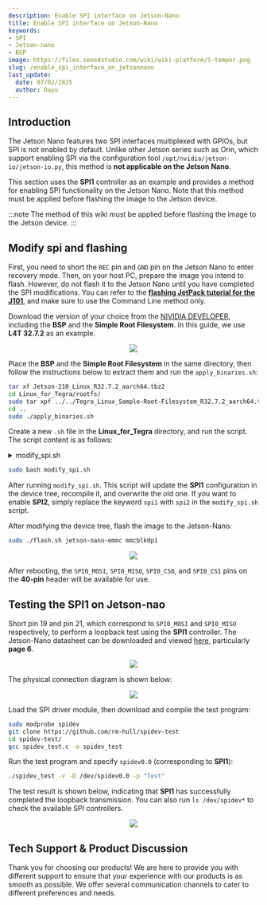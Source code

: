 ```yaml
---
description: Enable SPI interface on Jetson-Nano
title: Enable SPI interface on Jetson-Nano
keywords:
- SPI
- Jetson-nano
- BSP
image: https://files.seeedstudio.com/wiki/wiki-platform/S-tempor.png
slug: /enable_spi_interface_on_jetsonnano
last_update:
  date: 07/02/2025
  author: Dayu
---
```


## Introduction

The Jetson Nano features two SPI interfaces multiplexed with GPIOs, but SPI is not enabled by default. Unlike other Jetson series such as Orin, which support enabling SPI via the configuration tool `/opt/nvidia/jetson-io/jetson-io.py`, this method is **not applicable on the Jetson Nano**.

This section uses the **SPI1** controller as an example and provides a method for enabling SPI functionality on the Jetson Nano. Note that this method must be applied before flashing the image to the Jetson device.

:::note
The method of this wiki must be applied before flashing the image to the Jetson device.
:::

## Modify spi and flashing
First, you need to short the `REC` pin and `GND` pin on the Jetson Nano to enter recovery mode. Then, on your host PC, prepare the image you intend to flash. However, do not flash it to the Jetson Nano until you have completed the SPI modifications.
You can refer to the [**flashing JetPack tutorial for the J101**](https://wiki.seeedstudio.com/reComputer_J1010_J101_Flash_Jetpack/#:~:text=On%20the%20Linux%20host%20PC%2C%20we%20need%20to%20open%20a%20browser%20and%20go%20the%20Jetson%20Linux%20Archive.%20First%20we%20should%20check%20if%20the%20version%20of%20Jetson%20Linux%20is%20supported%20our%20reComputer%20Jetson%20module), and make sure to use the Command Line method only.

  Download the version of your choice from the [NIVIDIA DEVELOPER](https://developer.nvidia.com/embedded/jetson-linux-archive#:~:text=Previous%20Jetson%20Linux%20Versions), including the **BSP** and the **Simple Root Filesystem**.
In this guide, we use **L4T 32.7.2** as an example.

<div align="center"><img width="{800}" src="https://files.seeedstudio.com/wiki/reComputer_J2021/source_nvidia_jetson-nao.png" /></div>

Place the **BSP** and the **Simple Root Filesystem** in the same directory, then follow the instructions below to extract them and run the `apply_binaries.sh`:
```bash
tar xf Jetson-210_Linux_R32.7.2_aarch64.tbz2
cd Linux_for_Tegra/rootfs/
sudo tar xpf ../../Tegra_Linux_Sample-Root-Filesystem_R32.7.2_aarch64.tbz2
cd ..
sudo ./apply_binaries.sh
```

Create a new `.sh` file in the **Linux_for_Tegra** directory, and run the script. The script content is as follows:
<details>

<summary> modify_spi.sh </summary>

```shell
#!/bin/bash
set -e


cd "$(dirname "$0")"
cd kernel/dtb

DTS=tegra210-p3448-0002-p3449-0000-b00.dts
DTB=tegra210-p3448-0002-p3449-0000-b00.dtb


echo "📥 Decompiling $DTB to $DTS..."
sudo dtc -I dtb -O dts -o "$DTS" "$DTB"

fix_spi_node() {
    local node=$1
    if grep -A5 "$node {" "$DTS" | grep -q 'status'; then
        sudo sed -i "/$node {/,/spi-max-frequency/ s/status = \".*\";/status = \"okay\";/" "$DTS"
    else
        sudo sed -i "/$node {/,/spi-max-frequency/ s/compatible = \"tegra-spidev\";/&\n\t\tstatus = \"okay\";/" "$DTS"
    fi
}

echo "🔧 Enabling spi@0 and spi@1..."
fix_spi_node "spi@0"
fix_spi_node "spi@1"


patch_pin() {
    local pin=$1
    sudo sed -i "/${pin} {/,/nvidia,enable-input/ {
        s/nvidia,function = \"rsvd1\"/nvidia,function = \"spi1\"/
        s/nvidia,tristate = <0x01>/nvidia,tristate = <0x00>/
        s/nvidia,enable-input = <0x00>/nvidia,enable-input = <0x01>/
    }" "$DTS"
}

echo "🔧 Patching pinmux blocks..."
for pin in spi1_mosi_pc0 spi1_miso_pc1 spi1_sck_pc2 spi1_cs0_pc3 spi1_cs1_pc4; do
    patch_pin "$pin"
done

echo "🔧 Fixing tristate and input-enable for SPI1 pins..."


fix_pinmux_field() {
  local pin=$1
  awk -v pin="$pin" '
  BEGIN { in_block = 0 }
  {
    if ($0 ~ pin " {") {
      in_block = 1
    }
    if (in_block && /nvidia,tristate =/) {
      sub(/<0x1>/, "<0x0>")
    }
    if (in_block && /nvidia,enable-input =/) {
      sub(/<0x0>/, "<0x1>")
    }
    print
    if (in_block && /}/) {
      in_block = 0
    }
  }' "$DTS" | sudo tee "$DTS.fixed" > /dev/null && sudo mv "$DTS.fixed" "$DTS"
}

fix_pinmux_field "spi1_mosi_pc0"
fix_pinmux_field "spi1_miso_pc1"
fix_pinmux_field "spi1_sck_pc2"
fix_pinmux_field "spi1_cs0_pc3"
fix_pinmux_field "spi1_cs1_pc4"


echo "📦 Recompiling DTS to $DTB..."
sudo dtc -I dts -O dtb -o "$DTB" "$DTS"

echo "✅ SPI DTS patch applied and DTB regenerated successfully."
```
</details>

```bash
sudo bash modify_spi.sh
```
After running `modify_spi.sh`. This script will update the **SPI1** configuration in the device tree, recompile it, and overwrite the old one. If you want to enable **SPI2**, simply replace the keyword `spi1` with `spi2` in the `modify_spi.sh` script.

After modifying the device tree, flash the image to the Jetson-Nano: 
```bash
sudo ./flash.sh jetson-nano-emmc mmcblk0p1
```

<div align="center"><img width="{600}" src="https://files.seeedstudio.com/wiki/reComputer_J2021/flashing_over_jetson-nano.png" /></div>

After rebooting, the `SPI0_MOSI`, `SPI0_MISO`, `SPI0_CS0`, and `SPI0_CS1` pins on the **40-pin** header will be available for use.

## Testing the SPI1 on Jetson-nao
Short pin 19 and pin 21, which correspond to `SPI0_MOSI` and `SPI0_MISO` respectively, to perform a loopback test using the **SPI1** controller.
The Jetson-Nano datasheet can be downloaded and viewed  [here](https://developer.download.nvidia.com/assets/embedded/secure/jetson/Nano/docs/DA-09753-001_v1.0.pdf?__token__=exp=1751957680~hmac=6683559201b449f5191cbe0069e9299b1c3b373e82307d09a6a92d596bee4745&t=eyJscyI6ImdzZW8iLCJsc2QiOiJodHRwczovL3d3dy5nb29nbGUuY29tLyJ9
), particularly **page 6**.
<div align="center"><img width="{200}" src="https://files.seeedstudio.com/wiki/reComputer_J2021/40-pin_jetson-nano.jpg" /></div>



The physical connection diagram is shown below:
<div align="center"><img width="{400}" src="https://files.seeedstudio.com/wiki/reComputer_J2021/real-connecr-spi.png
" /></div>


Load the SPI driver module, then download and compile the test program: 
```bash
sudo modprobe spidev
git clone https://github.com/rm-hull/spidev-test
cd spidev-test/
gcc spidev_test.c -o spidev_test
```

Run the test program and specify `spidev0.0` (corresponding to **SPI1**):
```bash
./spidev_test -v -D /dev/spidev0.0 -p "Test"
```

The test result is shown below, indicating that **SPI1** has successfully completed the loopback transmission. You can also run `ls /dev/spidev*` to check the available SPI controllers.
<div align="center"><img width="{400}" src="https://files.seeedstudio.com/wiki/reComputer_J2021/spi_res_jetson-nano.png
" /></div>






## Tech Support & Product Discussion

Thank you for choosing our products! We are here to provide you with different support to ensure that your experience with our products is as smooth as possible. We offer several communication channels to cater to different preferences and needs.

<div class="button_tech_support_container">
<a href="https://forum.seeedstudio.com/" class="button_forum"></a> 
<a href="https://www.seeedstudio.com/contacts" class="button_email"></a>
</div>

<div class="button_tech_support_container">
<a href="https://discord.gg/eWkprNDMU7" class="button_discord"></a> 
<a href="https://github.com/Seeed-Studio/wiki-documents/discussions/69" class="button_discussion"></a>
</div>
